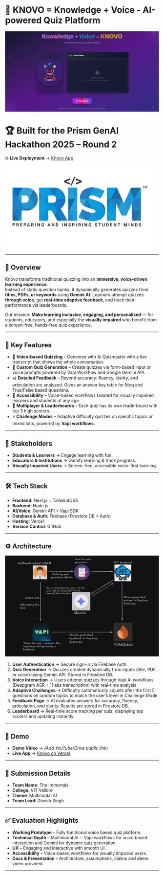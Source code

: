 # 🚀 KNOVO = Knowledge + Voice - AI-powered Quiz Platform  

![Knovo Logo](./public/demo.png)  

# 🏆 Built for the Prism GenAI Hackathon 2025 – Round 2

🌐 **Live Deployment** → [Knovo App](https://knovo-dhlb.vercel.app)  
![Prism](./public/prism_logo.png)

---

## 🌟 Overview  

Knovo transforms traditional quizzing into an **immersive, voice-driven learning experience**.  
Instead of static question banks, it dynamically generates quizzes from **titles, PDFs, or keywords** using **Gemini AI**. Learners attempt quizzes **through voice**, get **real-time adaptive feedback**, and track their performance via leaderboards.  

Our mission: **Make learning inclusive, engaging, and personalized** — for students, educators, and especially the **visually impaired** who benefit from a screen-free, hands-free quiz experience.  

---

## 🎯 Key Features  

- 🎤 **Voice-based Quizzing** – Converse with Ai Quizmaster with a live transcript that shows the whole conversation.  
- 📝 **Custom Quiz Generation** – Create quizzes via form-based input or voice prompts powered by Vapi Workflow and Google Gemini API.
- 📊 **Detailed Feedback** – Beyond accuracy: fluency, clarity, and articulation are analyzed. Gives an answer key table for Mcq and True/False based questions.  
- 👀 **Accessibility** – Voice-based workflows tailored for visually impaired learners and students of any age.  
- 👥 **Multiplayer & Leaderboards** – Each quiz has its own leaderboard with top 3 high scorers.  
- ⚡ **Challenge Modes** – Adaptive difficulty quizzes on specific topics or mixed sets, powered by **Vapi workflows**.  

---

## 👥 Stakeholders  

- **Students & Learners** → Engage learning with fun.  
- **Educators & Institutions** → Gamify learning & track progress.  
- **Visually Impaired Users** → Screen-free, accessible voice-first learning.  

---

## 🛠️ Tech Stack  

- **Frontend**: Next.js + TailwindCSS  
- **Backend**: Node.js  
- **AI/Voice**: Gemini API + Vapi SDK  
- **Database & Auth**: Firebase (Firestore DB + Auth)  
- **Hosting**: Vercel  
- **Version Control**: GitHub  

---

## ⚙️ Architecture  

![Architecture](./public/arch.jpg)

1. **User Authentication** → Secure sign-in via Firebase Auth.  
2. **Quiz Generation** → Quizzes created dynamically from inputs (title, PDF, or voice) using Gemini API. Stored in Firestore DB.  
3. **Voice Interaction** → Users attempt quizzes through Vapi AI workflows (Deepgram ASR + 11labs transcription) with real-time analysis.  
4. **Adaptive Challenges** → Difficulty automatically adjusts after the first 5 questions on random topics to match the user’s level in Challenge Mode.  
5. **Feedback Page** → AI evaluates answers for accuracy, fluency, articulation, and clarity. Results are stored in Firestore DB.  
6. **Leaderboard** → Real-time score tracking per quiz, displaying top scorers and updating instantly.  

---

## 🎥 Demo  

- **Demo Video** → *(Add YouTube/Drive public link)*  
- **Live App** → [Knovo on Vercel](https://knovo-dhlb.vercel.app)  

---

## 📂 Submission Details  

- **Team Name**: The Immortals  
- **College**: VIT Vellore  
- **Theme**: Multimodal AI  
- **Team Lead**: Divesh Singh  

---

## ✅ Evaluation Highlights  

- **Working Prototype** – Fully functional voice based quiz platform.  
- **Technical Depth** – Multimodal AI :- Vapi workflows for voice based interaction and Gemini for dynamic quiz generation.  
- **UX** – Engaging and interactive with smooth UI.  
- **Accessibility** – Voice-based workflows for visually impaired users.  
- **Docs & Presentation** – Architecture, assumptions, claims and demo video provided.  

---
